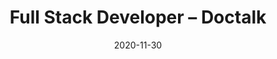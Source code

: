 ---
title: Full Stack Developer – Doctalk
date: 2020-11-30
isOngoing: true
thumbnail: doctalk-thumb
blurb: I'm helping Doctalk build an authenticated online space for physicians to collaborate with each other and organizations
# Built a wiki with <a target="_blank" rel="noopener noreferrer" href="https://en.wikipedia.org/wiki/WYSIWYG">WYSIWYG</a> editing and change tracking to help medical residents collaborate on notes. Added features to the existing Doctalk platform.
# Brought X new users to our platform, growing the user-base by Y percent.
tags: [react, redux, django, postgresql, heroku]
# , prosemirror, cypress
eventType: job
---